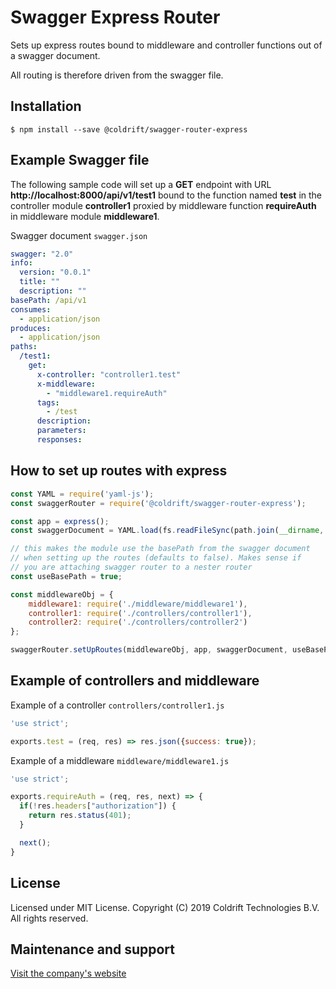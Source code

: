 # Swagger Express Router

Sets up express routes bound to middleware and controller functions out of a swagger document.

All routing is therefore driven from the swagger file.

## Installation

```
$ npm install --save @coldrift/swagger-router-express
```

## Example Swagger file

The following sample code will set up a **GET** endpoint with URL **http://localhost:8000/api/v1/test1** bound to the function named **test** in the controller module **controller1** proxied by middleware function **requireAuth** in middleware module **middleware1**.

Swagger document `swagger.json`

```yaml
swagger: "2.0"
info:
  version: "0.0.1"
  title: ""
  description: ""
basePath: /api/v1
consumes:
  - application/json
produces:
  - application/json
paths:
  /test1:
    get:
      x-controller: "controller1.test"
      x-middleware:
        - "middleware1.requireAuth"
      tags:
        - /test
      description:
      parameters:
      responses:
```

## How to set up routes with express

```javascript
const YAML = require('yaml-js');
const swaggerRouter = require('@coldrift/swagger-router-express');

const app = express();
const swaggerDocument = YAML.load(fs.readFileSync(path.join(__dirname, './swagger.yaml')))

// this makes the module use the basePath from the swagger document
// when setting up the routes (defaults to false). Makes sense if
// you are attaching swagger router to a nester router
const useBasePath = true;

const middlewareObj = {
    middleware1: require('./middleware/middleware1'),
    controller1: require('./controllers/controller1'),
    controller2: require('./controllers/controller2')
};

swaggerRouter.setUpRoutes(middlewareObj, app, swaggerDocument, useBasePath);
```

## Example of controllers and middleware

Example of a controller `controllers/controller1.js`

```javascript
'use strict';

exports.test = (req, res) => res.json({success: true});
```

Example of a middleware `middleware/middleware1.js`

```javascript
'use strict';

exports.requireAuth = (req, res, next) => {
  if(!res.headers["authorization"]) {
    return res.status(401);
  }

  next();
}

```

## License

Licensed under MIT License. Copyright (C) 2019 Coldrift Technologies B.V. All rights reserved.

## Maintenance and support
[Visit the company's website](https://coldrift.com/)
